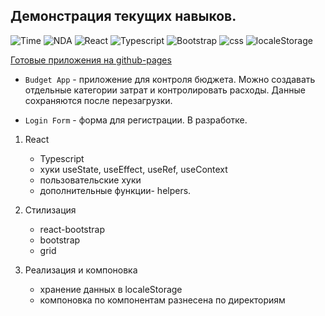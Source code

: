 ## Демонстрация текущих навыков.

![Time](https://img.shields.io/badge/%D1%81%D0%BE%D0%B7%D0%B4%D0%B0%D0%BD%D0%BE-%D0%B2%20%D1%81%D0%B2%D0%BE%D0%B1%D0%BE%D0%B4%D0%BD%D0%BE%D0%B5%20%D0%B2%D1%80%D0%B5%D0%BC%D1%8F-green)
![NDA](https://img.shields.io/badge/NDA-%D0%BD%D0%B5%20%D0%B3%D1%80%D0%BE%D0%B7%D0%B8%D1%82-blue)
![React](https://img.shields.io/badge/react%20-%2017-orange)
![Typescript](https://img.shields.io/badge/Typescript-%D0%BF%D1%80%D0%B8%D1%81%D1%83%D1%82%D1%81%D1%82%D0%B2%D1%83%D0%B5%D1%82-lightgrey)
![Bootstrap](https://img.shields.io/badge/bootstrap-5-yellowgreen)
![css](https://img.shields.io/badge/css-grid-red)
![localeStorage](https://img.shields.io/badge/store-localeStorage-brightgreen)

[Готовые приложения на github-pages](https://realrvm.github.io/pf-budget-app/)

-   `Budget App` - приложение для контроля бюджета. Можно создавать отдельные категории затрат и контролировать расходы.
    Данные сохраняются после перезагрузки.

-   `Login Form` - форма для регистрации. В разработке.

1. React

    - Typescript
    - хуки useState, useEffect, useRef, useContext
    - пользовательcкие хуки
    - дополнительные функции- helpers.

2. Стилизация

    - react-bootstrap
    - bootstrap
    - grid

3. Реализация и компоновка

    - хранение данных в localeStorage
    - компоновка по компонентам разнесена по директориям
